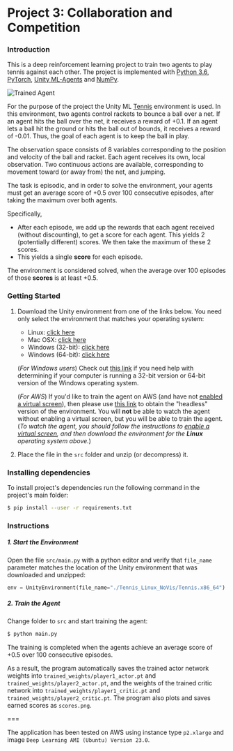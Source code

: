 [//]: # (Image References)

[image1]: https://user-images.githubusercontent.com/10624937/42135623-e770e354-7d12-11e8-998d-29fc74429ca2.gif "Trained Agent"

# Project 3: Collaboration and Competition

### Introduction

This is a deep reinforcement learning project to train two agents to play tennis against each other.
The project is implemented with [Python 3.6](https://www.python.org/downloads/release/python-360/), [PyTorch](https://pytorch.org/), [Unity ML-Agents](https://github.com/Unity-Technologies/ml-agents/blob/master/docs/Installation.md) and [NumPy](http://www.numpy.org/).

![Trained Agent][image1]

For the purpose of the project the Unity ML [Tennis](https://github.com/Unity-Technologies/ml-agents/blob/master/docs/Learning-Environment-Examples.md#tennis) environment is used.
In this environment, two agents control rackets to bounce a ball over a net. If an agent hits the ball over the net, it receives a reward of +0.1.  If an agent lets a ball hit the ground or hits the ball out of bounds, it receives a reward of -0.01.  Thus, the goal of each agent is to keep the ball in play.

The observation space consists of 8 variables corresponding to the position and velocity of the ball and racket. Each agent receives its own, local observation.  Two continuous actions are available, corresponding to movement toward (or away from) the net, and jumping. 

The task is episodic, and in order to solve the environment, your agents must get an average score of +0.5 over 100 consecutive episodes, after taking the maximum over both agents.

Specifically,
- After each episode, we add up the rewards that each agent received (without discounting), to get a score for each agent. This yields 2 (potentially different) scores. We then take the maximum of these 2 scores.
- This yields a single **score** for each episode.

The environment is considered solved, when the average over 100 episodes of those **scores** is at least +0.5.

### Getting Started

1. Download the Unity environment from one of the links below.  You need only select the environment that matches your operating system:
    - Linux: [click here](https://s3-us-west-1.amazonaws.com/udacity-drlnd/P3/Tennis/Tennis_Linux.zip)
    - Mac OSX: [click here](https://s3-us-west-1.amazonaws.com/udacity-drlnd/P3/Tennis/Tennis.app.zip)
    - Windows (32-bit): [click here](https://s3-us-west-1.amazonaws.com/udacity-drlnd/P3/Tennis/Tennis_Windows_x86.zip)
    - Windows (64-bit): [click here](https://s3-us-west-1.amazonaws.com/udacity-drlnd/P3/Tennis/Tennis_Windows_x86_64.zip)

    (_For Windows users_) Check out [this link](https://support.microsoft.com/en-us/help/827218/how-to-determine-whether-a-computer-is-running-a-32-bit-version-or-64) if you need help with determining if your computer is running a 32-bit version or 64-bit version of the Windows operating system.

    (_For AWS_) If you'd like to train the agent on AWS (and have not [enabled a virtual screen](https://github.com/Unity-Technologies/ml-agents/blob/master/docs/Training-on-Amazon-Web-Service.md)), then please use [this link](https://s3-us-west-1.amazonaws.com/udacity-drlnd/P3/Tennis/Tennis_Linux_NoVis.zip) to obtain the "headless" version of the environment.  You will **not** be able to watch the agent without enabling a virtual screen, but you will be able to train the agent.  (_To watch the agent, you should follow the instructions to [enable a virtual screen](https://github.com/Unity-Technologies/ml-agents/blob/master/docs/Training-on-Amazon-Web-Service.md), and then download the environment for the **Linux** operating system above._)

2. Place the file in the `src` folder and unzip (or decompress) it. 

### Installing dependencies

To install project's dependencies run the following command in the project's main folder:
```sh
$ pip install --user -r requirements.txt
```


### Instructions

##### 1. Start the Environment

Open the file `src/main.py` with a python editor and verify that
`file_name` parameter matches the location of the Unity environment that was downloaded and unzipped:
```python
env = UnityEnvironment(file_name="./Tennis_Linux_NoVis/Tennis.x86_64")
```

##### 2. Train the Agent
Change folder to `src` and start training the agent:
```sh
$ python main.py
```
The training is completed when the agents achieve an average score of +0.5 over 100 consecutive episodes.

As a result, the program automatically saves the trained actor network weights into `trained_weights/player1_actor.pt` and `trained_weights/player2_actor.pt`,
and the weights of the trained critic network into `trained_weights/player1_critic.pt` and `trained_weights/player2_critic.pt`.
The program also plots and saves earned scores as `scores.png`.

===

The application has been tested on AWS using instance type `p2.xlarge` and image `Deep Learning AMI (Ubuntu) Version 23.0`.
